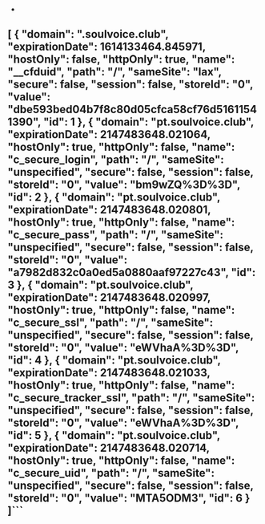- ```javascript
[
{
    "domain": ".soulvoice.club",
    "expirationDate": 1614133464.845971,
    "hostOnly": false,
    "httpOnly": true,
    "name": "__cfduid",
    "path": "/",
    "sameSite": "lax",
    "secure": false,
    "session": false,
    "storeId": "0",
    "value": "dbe593bed04b7f8c80d05cfca58cf76d51611541390",
    "id": 1
},
{
    "domain": "pt.soulvoice.club",
    "expirationDate": 2147483648.021064,
    "hostOnly": true,
    "httpOnly": false,
    "name": "c_secure_login",
    "path": "/",
    "sameSite": "unspecified",
    "secure": false,
    "session": false,
    "storeId": "0",
    "value": "bm9wZQ%3D%3D",
    "id": 2
},
{
    "domain": "pt.soulvoice.club",
    "expirationDate": 2147483648.020801,
    "hostOnly": true,
    "httpOnly": false,
    "name": "c_secure_pass",
    "path": "/",
    "sameSite": "unspecified",
    "secure": false,
    "session": false,
    "storeId": "0",
    "value": "a7982d832c0a0ed5a0880aaf97227c43",
    "id": 3
},
{
    "domain": "pt.soulvoice.club",
    "expirationDate": 2147483648.020997,
    "hostOnly": true,
    "httpOnly": false,
    "name": "c_secure_ssl",
    "path": "/",
    "sameSite": "unspecified",
    "secure": false,
    "session": false,
    "storeId": "0",
    "value": "eWVhaA%3D%3D",
    "id": 4
},
{
    "domain": "pt.soulvoice.club",
    "expirationDate": 2147483648.021033,
    "hostOnly": true,
    "httpOnly": false,
    "name": "c_secure_tracker_ssl",
    "path": "/",
    "sameSite": "unspecified",
    "secure": false,
    "session": false,
    "storeId": "0",
    "value": "eWVhaA%3D%3D",
    "id": 5
},
{
    "domain": "pt.soulvoice.club",
    "expirationDate": 2147483648.020714,
    "hostOnly": true,
    "httpOnly": false,
    "name": "c_secure_uid",
    "path": "/",
    "sameSite": "unspecified",
    "secure": false,
    "session": false,
    "storeId": "0",
    "value": "MTA5ODM3",
    "id": 6
}
]```
- 
